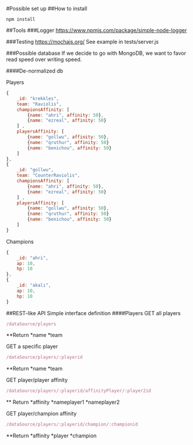 #Possible set up
##How to install 
~~~
npm install
~~~

##Tools
###Logger
https://www.npmjs.com/package/simple-node-logger

###Testing
https://mochajs.org/
See example in tests/server.js

###Possible database
If we decide to go with MongoDB, we want to favor read speed over writing speed.

####De-normalized db

Players
~~~~javascript
{
    _id: "krekkles", 
    team: "Raviolis",
    championsAffinity: [
        {name: "ahri", affinity: 50},
        {name: "ezreal", affinity: 50}
    ] , 
    playersAffinity: [
        {name: "gollwu", affinity: 50},
        {name: "qruthur", affinity: 50}
        {name: "benichou", affinity: 50}
    ]
},
{
    _id: "gollwu", 
    team: "CounterRaviolis",
    championsAffinity: [
        {name: "ahri", affinity: 50},
        {name: "ezreal", affinity: 50}
    ] , 
    playersAffinity: [
        {name: "gollwu", affinity: 50},
        {name: "qruthur", affinity: 50}
        {name: "benichou", affinity: 50}
    ]
}
~~~~

Champions
~~~~javascript
{
    _id: "ahri", 
    ap: 10,
    hp: 10
},
{
    _id: "akali", 
    ap: 10,
    hp: 10
}
~~~~


##REST-like API
Simple interface definition
####Players
GET all players
~~~~javascript
/dataSource/players
~~~~
**Return 
*name
*team

GET a specific player
~~~~javascript
/dataSource/players/:playerid
~~~~
**Return 
*name
*team

GET player/player affinity
~~~~javascript
/dataSource/players/:playerid/affinityPlayer/:player2id
~~~~
** Return
*affinity
*nameplayer1
*nameplayer2

GET player/champion affinity
~~~~javascript
/dataSource/players/:playerid/champion/:championid
~~~~
**Return
*affinity
*player
*champion


